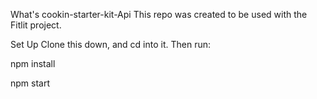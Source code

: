 What's cookin-starter-kit-Api
This repo was created to be used with the Fitlit project.

Set Up Clone this down, and cd into it. Then run:

npm install

npm start